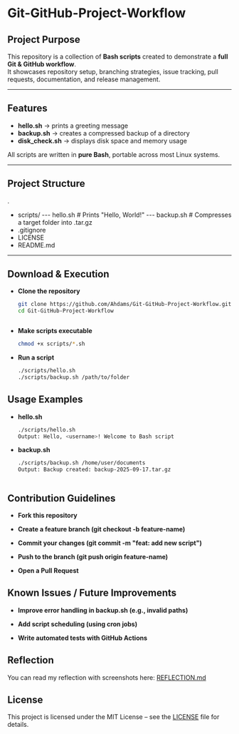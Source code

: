 # Git-GitHub-Project-Workflow


##  Project Purpose


This repository is a collection of **Bash scripts** created to demonstrate a **full Git & GitHub workflow**.  
It showcases repository setup, branching strategies, issue tracking, pull requests, documentation, and release management.

---


##  Features
- **hello.sh** → prints a greeting message  
- **backup.sh** → creates a compressed backup of a directory  
- **disk_check.sh** → displays disk space and memory usage  


All scripts are written in **pure Bash**, portable across most Linux systems.

---


## Project Structure

.
- scripts/
   --- hello.sh # Prints "Hello, World!"
   --- backup.sh # Compresses a target folder into .tar.gz
- .gitignore
- LICENSE
- README.md


---


##  Download & Execution


- **Clone the repository**  
   ```bash
   git clone https://github.com/Ahdams/Git-GitHub-Project-Workflow.git
   cd Git-GitHub-Project-Workflow



-  **Make scripts executable**  
    ```bash
    chmod +x scripts/*.sh


- **Run a script**
    ```bash
   ./scripts/hello.sh
   ./scripts/backup.sh /path/to/folder


 ## Usage Examples  


-  **hello.sh**
     ```bash
    ./scripts/hello.sh
     Output: Hello, <username>! Welcome to Bash script


- **backup.sh**
    ```bash
   ./scripts/backup.sh /home/user/documents
   Output: Backup created: backup-2025-09-17.tar.gz



## Contribution Guidelines


- **Fork this repository**

- **Create a feature branch (git checkout -b feature-name)**

- **Commit your changes (git commit -m "feat: add new script")**

- **Push to the branch (git push origin feature-name)**

- **Open a Pull Request**

## Known Issues / Future Improvements


- **Improve error handling in backup.sh (e.g., invalid paths)**

- **Add script scheduling (using cron jobs)**

- **Write automated tests with GitHub Actions**

## Reflection
You can read my reflection with screenshots here: [REFLECTION.md](Reflection.md)

## License


This project is licensed under the MIT License – see the [LICENSE](LICENSE) file for details.